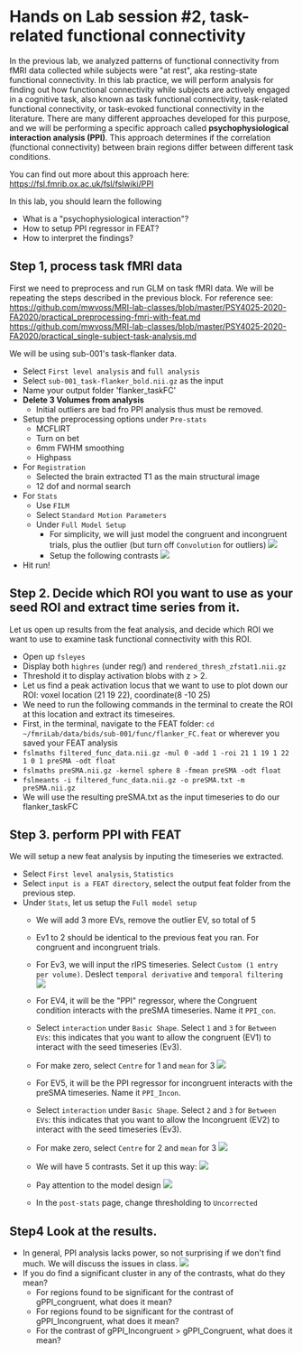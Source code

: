 # Hands on Lab session #2, task-related functional connectivity
In the previous lab, we analyzed patterns of functional connectivity from fMRI data collected while subjects were "at rest", aka resting-state functional connectivity. In this lab practice, we will perform analysis for finding out how functional connectivity while subjects are actively engaged in a cognitive task, also known as task functional connectivity, task-related functional connectivity, or task-evoked functional connectivity in the literature. There are many different approaches developed for this purpose, and we will be performing a specific approach called **psychophysiological interaction analysis (PPI)**. This approach determines if the correlation (functional connectivity) between brain regions differ between different task conditions.

You can find out more about this approach here: \
https://fsl.fmrib.ox.ac.uk/fsl/fslwiki/PPI

In this lab, you should learn the following
- What is a "psychophysiological interaction"?
- How to setup PPI regressor in FEAT?
- How to interpret the findings?


## Step 1, process task fMRI data
First we need to preprocess and run GLM on task fMRI data. We will be repeating the steps described in the previous block. For reference see: \
https://github.com/mwvoss/MRI-lab-classes/blob/master/PSY4025-2020-FA2020/practical_preprocessing-fmri-with-feat.md \
https://github.com/mwvoss/MRI-lab-classes/blob/master/PSY4025-2020-FA2020/practical_single-subject-task-analysis.md

We will be using sub-001's task-flanker data.

- Select `First level analysis` and `full analysis`
- Select `sub-001_task-flanker_bold.nii.gz` as the input
- Name your output folder 'flanker_taskFC'
- **Delete 3 Volumes from analysis**
  - Initial outliers are bad fro PPI analysis thus must be removed.
- Setup the preprocessing options under `Pre-stats`
  - MCFLIRT
  - Turn on bet
  - 6mm FWHM smoothing
  - Highpass
- For `Registration`
  - Selected the brain extracted T1 as the main structural image
  - 12 dof and normal search
- For `Stats`
  - Use `FILM`
  - Select `Standard Motion Parameters`
  - Under `Full Model Setup`
    - For simplicity, we will just model the congruent and incongruent trials, plus the outlier (but turn off `Convolution` for outliers)
    ![](Data/feat6.png)
    - Setup the following contrasts
    ![](Data/feat7.png)
- Hit run!



## Step 2. Decide which ROI you want to use as your seed ROI and extract time series from it.
Let us open up results from the feat analysis, and decide which ROI we want to use to examine task functional connectivity with this ROI.
  - Open up `fsleyes`
  - Display both `highres` (under reg/) and `rendered_thresh_zfstat1.nii.gz`
  - Threshold it to display activation blobs with z > 2.
  - Let us find a peak activation locus that we want to use to plot down our ROI: voxel location (21 19 22), coordinate(8 -10 25)
  - We need to run the following commands in the terminal to create the ROI at this location and extract its timeseires.
   - First, in the terminal, navigate to the FEAT folder: `cd ~/fmriLab/data/bids/sub-001/func/flanker_FC.feat` or wherever you saved your FEAT analysis
   - `fslmaths filtered_func_data.nii.gz -mul 0 -add 1 -roi 21 1 19 1 22 1 0 1 preSMA -odt float`
   - `fslmaths preSMA.nii.gz -kernel sphere 8 -fmean preSMA -odt float`
   - `fslmeants -i filtered_func_data.nii.gz -o preSMA.txt -m preSMA.nii.gz`
   - We will use the resulting preSMA.txt as the input timeseries to do our flanker_taskFC


## Step 3. perform PPI with FEAT
We will setup a new feat analysis by inputing the timeseries we extracted.
- Select `First level analysis`, `Statistics`
- Select `input is a FEAT directory`, select the output feat folder from the previous step.
- Under `Stats`, let us setup the `Full model setup`
  - We will add 3 more EVs, remove the outlier EV, so total of 5
  - Ev1 to 2 should be identical to the previous feat you ran. For congruent and incongruent trials.
  - For Ev3, we will input the rIPS timeseries. Select `Custom (1 entry per volume)`. Deslect `temporal derivative` and `temporal filtering`
  ![](Data/ppi1.png)
  - For EV4, it will be the "PPI" regressor, where the Congruent condition interacts with the preSMA timeseries. Name it `PPI_con`.
  - Select `interaction` under `Basic Shape`. Select `1` and `3` for `Between EVs`: this indicates that you want to allow the congruent (EV1) to interact with the seed timeseries (Ev3).
  - For make zero, select `Centre` for 1 and `mean` for 3
  ![](Data/ppi2.png)
  - For EV5, it will be the PPI regressor for incongruent interacts with the preSMA timeseries. Name it `PPI_Incon`.
  - Select `interaction` under `Basic Shape`. Select `2` and `3` for `Between EVs`: this indicates that you want to allow the Incongruent (EV2) to interact with the seed timeseries (Ev3).
  - For make zero, select `Centre` for 2 and `mean` for 3
  ![](Data/ppi3.png)   
  - We will have 5 contrasts. Set it up this way:
  ![](Data/ppi4.png)

  - Pay attention to the model design
  ![](Data/ppimodel.png)

  - In the `post-stats` page, change thresholding to `Uncorrected`

## Step4 Look at the results.
- In general, PPI analysis lacks power, so not surprising if we don't find much. We will discuss the issues in class.
![](Data/ppi6.png)
- If you do find a significant cluster in any of the contrasts, what do they mean?
  - For regions found to be significant for the contrast of gPPI_congruent, what does it mean?
  - For regions found to be significant for the contrast of gPPI_Incongruent, what does it mean?
  - For the contrast of gPPI_Incongruent > gPPI_Congruent, what does it mean?
